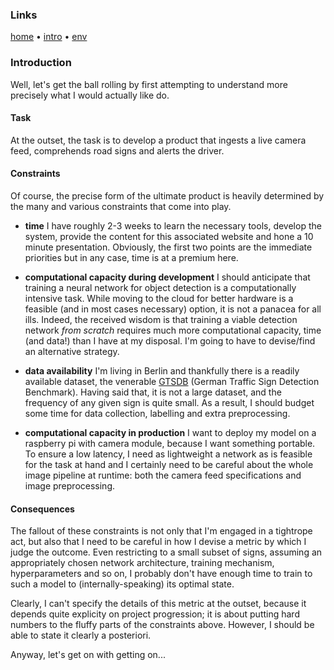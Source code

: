 ### Links
[home](../README.md) &#8226; [intro](introduction.md) &#8226; [env](environment.md)

### Introduction

Well, let's get the ball rolling by first attempting to understand more precisely what I would
actually like do. 

#### Task

At the outset, the task is to develop a product that ingests a live camera feed, comprehends road
signs and alerts the driver.

#### Constraints

Of course, the precise form of the ultimate product is heavily determined by the many and various
constraints that come into play.

- **time** I have roughly 2-3 weeks to learn the necessary tools, develop the system, provide the
  content for this associated website and hone a 10 minute presentation. Obviously, the first two
  points are the immediate priorities but in any case, time is at a premium here.

- **computational capacity during development** I should anticipate that training a neural network
  for object detection is a computationally intensive task. While moving to the cloud for better
  hardware is a feasible (and in most cases necessary) option, it is not a panacea for all ills.
  Indeed, the received wisdom is that training a viable detection network *from scratch* requires much
  more computational capacity, time (and data!) than I have at my disposal. I'm going to have to
  devise/find an alternative strategy.

- **data availability** I'm living in Berlin and thankfully there is a readily available dataset,
  the venerable [GTSDB](http://benchmark.ini.rub.de/?section=gtsdb) (German Traffic Sign Detection
  Benchmark). Having said that, it is not a large dataset, and the frequency of any given sign 
  is quite small.  As a result, I should budget some time for data collection, labelling and
  extra preprocessing.

- **computational capacity in production** I want to deploy my model on a raspberry pi with camera
  module, because I want something portable.  To ensure a low latency, I need as lightweight
  a network as is feasible for the task at hand and I certainly need to be careful about the whole image
  pipeline at runtime: both the camera feed specifications and image preprocessing.


#### Consequences

The fallout of these constraints is not only that I'm engaged in a tightrope act, but also that
I need to be careful in how I devise a metric by which I judge the outcome.  Even restricting to
a small subset of signs, assuming an appropriately chosen network architecture, training
mechanism, hyperparameters and so on, I probably don't have enough time to train to such a model to
(internally-speaking) its optimal state. 

Clearly, I can't specify the details of this metric at the outset, because it depends quite
explicity on project progression; it is about putting hard numbers to the fluffy parts of the constraints above.
However, I should be able to state it clearly a posteriori.

Anyway, let's get on with getting on...
